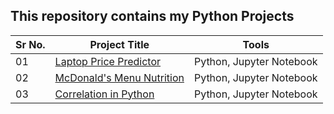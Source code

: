 ## This repository contains my Python Projects

|Sr No.| Project Title | Tools |
|------|---------------|------------|
|01|[Laptop Price Predictor](https://github.com/jatin8570/SQL_Projects/tree/main/Walmart_Sales_Analysis)|Python, Jupyter Notebook|
|02|[McDonald's Menu Nutrition](https://github.com/jatin8570/SQL_Projects/tree/main/Digital_Music_Store_Analysis)|Python, Jupyter Notebook|
|03|[Correlation in Python](https://github.com/jatin8570/SQL_Projects/tree/main/Walmart_Sales_Analysis)|Python, Jupyter Notebook|

<!--|01|[Business Insights 360](https://github.com/abhijeetk597/bi-dashboards/tree/main/Business-Insights-360)|Power BI|-->
